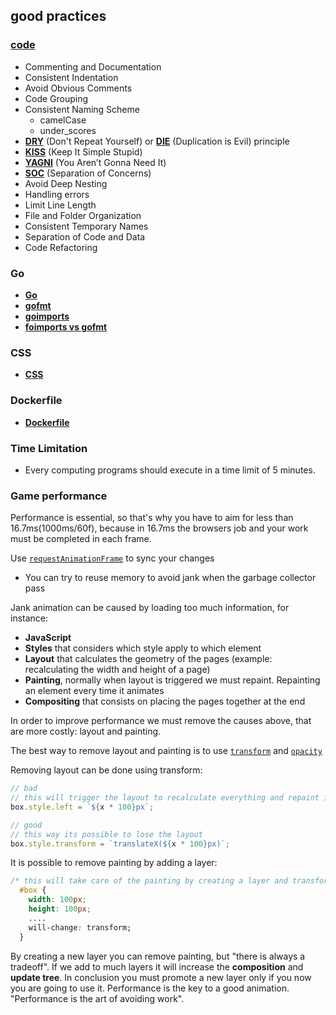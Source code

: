 ## good practices

### [code](https://code.tutsplus.com/tutorials/top-15-best-practices-for-writing-super-readable-code--net-8118)

- Commenting and Documentation
- Consistent Indentation
- Avoid Obvious Comments
- Code Grouping
- Consistent Naming Scheme
  - camelCase
  - under_scores
- [**DRY**](https://thefullstack.xyz/dry-yagni-kiss-tdd-soc-bdfu) (Don't Repeat Yourself) or [**DIE**](https://thefullstack.xyz/dry-yagni-kiss-tdd-soc-bdfu) (Duplication is Evil) principle
- [**KISS**](https://thefullstack.xyz/dry-yagni-kiss-tdd-soc-bdfu) (Keep It Simple Stupid)
- [**YAGNI**](https://thefullstack.xyz/dry-yagni-kiss-tdd-soc-bdfu) (You Aren’t Gonna Need It)
- [**SOC**](https://thefullstack.xyz/dry-yagni-kiss-tdd-soc-bdfu) (Separation of Concerns)
- Avoid Deep Nesting
- Handling errors
- Limit Line Length
- File and Folder Organization
- Consistent Temporary Names
- Separation of Code and Data
- Code Refactoring

### Go

- [**Go**](https://golang.org/doc/effective_go.html)
- [**gofmt**](https://golang.org/cmd/gofmt/)
- [**goimports**](https://godoc.org/golang.org/x/tools/cmd/goimports)
- [**foimports vs gofmt**](https://goinbigdata.com/goimports-vs-gofmt/)

### CSS

- [**CSS**](https://www.tothenew.com/blog/10-best-practices-in-css/)

### Dockerfile

- [**Dockerfile**](https://docs.docker.com/develop/develop-images/dockerfile_best-practices/)

### Time Limitation

- Every computing programs should execute in a time limit of 5 minutes.

### Game performance

Performance is essential, so that's why you have to aim for less than 16.7ms(1000ms/60f), because in 16.7ms the browsers job and your work must be completed in each frame.

Use [`requestAnimationFrame`](https://developer.mozilla.org/en-US/docs/Web/API/window/requestAnimationFrame) to sync your changes

- You can try to reuse memory to avoid jank when the garbage collector pass

Jank animation can be caused by loading too much information, for instance:

- **JavaScript**
- **Styles** that considers which style apply to which element
- **Layout** that calculates the geometry of the pages (example: recalculating the width and height of a page)
- **Painting**, normally when layout is triggered we must repaint. Repainting an element every time it animates
- **Compositing** that consists on placing the pages together at the end

In order to improve performance we must remove the causes above, that are more costly: layout and painting.

The best way to remove layout and painting is to use [`transform`](https://developer.mozilla.org/en-US/docs/Web/CSS/transform) and [`opacity`](https://developer.mozilla.org/en-US/docs/Web/CSS/opacity)

Removing layout can be done using transform:

```js
// bad
// this will trigger the layout to recalculate everything and repaint it again
box.style.left = `${x * 100}px`;

// good
// this way its possible to lose the layout
box.style.transform = `translateX(${x * 100}px)`;
```

It is possible to remove painting by adding a layer:

```css
/* this will take care of the painting by creating a layer and transform it*/
  #box {
    width: 100px;
    height: 100px;
    ....
    will-change: transform;
  }
```

By creating a new layer you can remove painting, but "there is always a tradeoff". If we add to much layers it will increase the **composition** and **update tree**. In conclusion you must promote a new layer only if you now you are going to use it. Performance is the key to a good animation. "Performance is the art of avoiding work".
